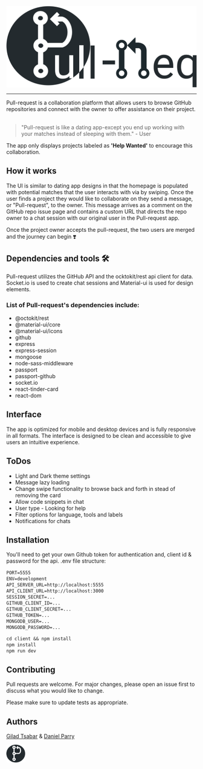 ![Pull-Req](client/src/images/PullReqLogo.svg)

 <hr>
Pull-request is a collaboration platform that allows users to browse GitHub repositories and connect with the owner to offer assistance on their project.
 <br><br>

>"Pull-request is like a dating app-except you end up working with your matches instead of sleeping with them." - User
 
 
The app only displays projects labeled as <strong>'Help Wanted'</strong> to encourage this collaboration.


## How it works 
The UI is similar to dating app designs in that the homepage is populated with potential matches that the user interacts with via by swiping. Once the user finds a project they would like to collaborate on they send a message, or "Pull-request", to the owner. This message arrives as a comment on the GitHub repo issue page and contains a custom URL that directs the repo owner to a chat session with our original user in the Pull-request app.  
 
Once the project owner accepts the pull-request, the two users are merged and the journey can begin ❣️
 
## Dependencies and tools 🛠️
 
Pull-request utilizes the GitHub API and the ocktokit/rest api client for data. Socket.io is used to create chat sessions and Material-ui is used for design elements. 
 
### List of Pull-request's dependencies include:
* @octokit/rest
* @material-ui/core
* @material-ui/icons
* github
* express
* express-session
* mongoose
* node-sass-middleware
* passport
* passport-github
* socket.io
* react-tinder-card
* react-dom

## Interface
The app is optimized for mobile and desktop devices and is fully responsive in all formats. The interface is designed to be clean and accessible to give users an intuitive experience.

## ToDos

* Light and Dark theme settings
* Message lazy loading
* Change swipe functionality to browse back and forth in stead of removing the card
* Allow code snippets in chat
* User type - Looking for help 
* Filter options for language, tools and labels
* Notifications for chats

## Installation

You'll need to get your own Github token for authentication and, client id & password for the api.
.env file structure:
```.env
PORT=5555
ENV=development
API_SERVER_URL=http://localhost:5555
API_CLIENT_URL=http://localhost:3000
SESSION_SECRET=...
GITHUB_CLIENT_ID=...
GITHUB_CLIENT_SECRET=...
GITHUB_TOKEN=...
MONGODB_USER=...
MONGODB_PASSWORD=...
```

```npm
cd client && npm install
npm install 
npm run dev
```


## Contributing
Pull requests are welcome. For major changes, please open an issue first to discuss what you would like to change.

Please make sure to update tests as appropriate.

## Authors
[Gilad Tsabar](https://github.com/giladt) 
& [Daniel Parry](https://github.com/DanP20) 

<img src="./client/src/images/PullReqIcon.svg" width="50" alt="pull-req logo" />

